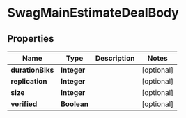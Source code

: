 
# SwagMainEstimateDealBody

## Properties
Name | Type | Description | Notes
------------ | ------------- | ------------- | -------------
**durationBlks** | **Integer** |  |  [optional]
**replication** | **Integer** |  |  [optional]
**size** | **Integer** |  |  [optional]
**verified** | **Boolean** |  |  [optional]



